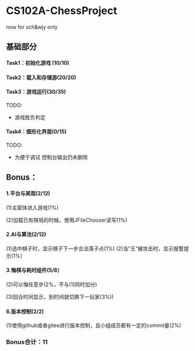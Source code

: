 # CS102A-ChessProject
now for xch&wjy only

## 基础部分
#### Task1：初始化游戏 (10/10)
#### Task2：载入和存储游(20/20)
#### Task3：游戏运行(30/35)
TODO:
* 游戏胜负判定
#### Task4：图形化界面(0/15)
TODO:
*    为便于调试 控制台输出仍未删除

## Bonus：

#### 1.平台与美观(2/12)


(1)主窗体进入游戏(1%)

(2)加载已有棋局的时候，使用JFileChooser读写(1%)

#### 2.AI与算法(2/12)
(1)选中棋子时，显示棋子下一步合法落子点(1%)
(2)当“王”被攻击时，显示报警提示(1%）

#### 3.悔棋与耗时组件(5/8）

(2)可以悔任意步(2%，不与(1)同时加分)

(3)回合时间显示，到时间就切换下一玩家(3%))

#### 6.版本控制(2/2)

(1)使用github或者gitee进行版本控制，且小组成员都有一定的commit量(2%)
### Bonus合计：11
